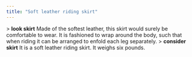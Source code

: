 ```yaml
---
title: "Soft leather riding skirt"
---
```


\> **look skirt**
Made of the softest leather, this skirt would surely be comfortable to
wear. It
is fashioned to wrap around the body, such that when riding it can be
arranged
to enfold each leg separately.
\> **consider skirt**
It is a soft leather riding skirt.
It weighs six pounds.